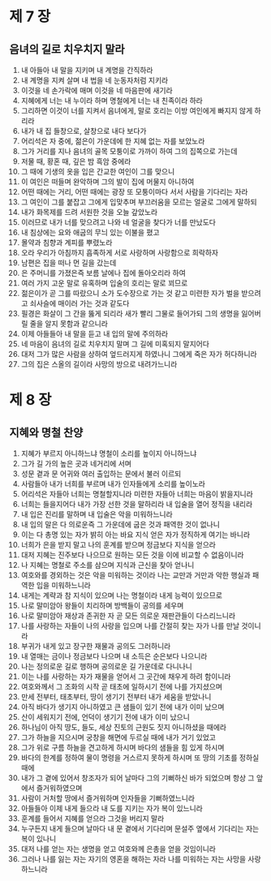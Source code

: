 # 제 7 장

## 음녀의 길로 치우치지 말라
1. 내 아들아 내 말을 지키며 내 계명을 간직하라 
2. 내 계명을 지켜 살며 내 법을 네 눈동자처럼 지키라 
3. 이것을 네 손가락에 매며 이것을 네 마음판에 새기라 
4. 지혜에게 너는 내 누이라 하며 명철에게 너는 내 친족이라 하라 
5. 그리하면 이것이 너를 지켜서 음녀에게, 말로 호리는 이방 여인에게 빠지지 않게 하리라 
6. 내가 내 집 들창으로, 살창으로 내다 보다가 
7. 어리석은 자 중에, 젊은이 가운데에 한 지혜 없는 자를 보았노라 
8. 그가 거리를 지나 음녀의 골목 모퉁이로 가까이 하여 그의 집쪽으로 가는데 
9. 저물 때, 황혼 때, 깊은 밤 흑암 중에라 
10. 그 때에 기생의 옷을 입은 간교한 여인이 그를 맞으니 
11. 이 여인은 떠들며 완악하며 그의 발이 집에 머물지 아니하여 
12. 어떤 때에는 거리, 어떤 때에는 광장 또 모퉁이마다 서서 사람을 기다리는 자라 
13. 그 여인이 그를 붙잡고 그에게 입맞추며 부끄러움을 모르는 얼굴로 그에게 말하되 
14. 내가 화목제를 드려 서원한 것을 오늘 갚았노라 
15. 이러므로 내가 너를 맞으려고 나와 네 얼굴을 찾다가 너를 만났도다 
16. 내 침상에는 요와 애굽의 무늬 있는 이불을 폈고 
17. 몰약과 침향과 계피를 뿌렸노라 
18. 오라 우리가 아침까지 흡족하게 서로 사랑하며 사랑함으로 희락하자 
19. 남편은 집을 떠나 먼 길을 갔는데 
20. 은 주머니를 가졌은즉 보름 날에나 집에 돌아오리라 하여 
21. 여러 가지 고운 말로 유혹하며 입술의 호리는 말로 꾀므로 
22. 젊은이가 곧 그를 따랐으니 소가 도수장으로 가는 것 같고 미련한 자가 벌을 받으려고 쇠사슬에 매이러 가는 것과 같도다 
23. 필경은 화살이 그 간을 뚫게 되리라 새가 빨리 그물로 들어가되 그의 생명을 잃어버릴 줄을 알지 못함과 같으니라 
24. 이제 아들들아 내 말을 듣고 내 입의 말에 주의하라 
25. 네 마음이 음녀의 길로 치우치지 말며 그 길에 미혹되지 말지어다 
26. 대저 그가 많은 사람을 상하여 엎드러지게 하였나니 그에게 죽은 자가 허다하니라 
27. 그의 집은 스올의 길이라 사망의 방으로 내려가느니라




# 제 8 장

## 지혜와 명철 찬양
1. 지혜가 부르지 아니하느냐 명철이 소리를 높이지 아니하느냐 
2. 그가 길 가의 높은 곳과 네거리에 서며 
3. 성문 곁과 문 어귀와 여러 출입하는 문에서 불러 이르되 
4. 사람들아 내가 너희를 부르며 내가 인자들에게 소리를 높이노라 
5. 어리석은 자들아 너희는 명철할지니라 미련한 자들아 너희는 마음이 밝을지니라
6. 너희는 들을지어다 내가 가장 선한 것을 말하리라 내 입술을 열어 정직을 내리라
7. 내 입은 진리를 말하며 내 입술은 악을 미워하느니라 
8. 내 입의 말은 다 의로운즉 그 가운데에 굽은 것과 패역한 것이 없나니 
9. 이는 다 총명 있는 자가 밝히 아는 바요 지식 얻은 자가 정직하게 여기는 바니라 
10. 너희가 은을 받지 말고 나의 훈계를 받으며 정금보다 지식을 얻으라 
11. 대저 지혜는 진주보다 나으므로 원하는 모든 것을 이에 비교할 수 없음이니라 
12. 나 지혜는 명철로 주소를 삼으며 지식과 근신을 찾아 얻나니 
13. 여호와를 경외하는 것은 악을 미워하는 것이라 나는 교만과 거만과 악한 행실과 패역한 입을 미워하느니라 
14. 내게는 계략과 참 지식이 있으며 나는 명철이라 내게 능력이 있으므로 
15. 나로 말미암아 왕들이 치리하며 방백들이 공의를 세우며 
16. 나로 말미암아 재상과 존귀한 자 곧 모든 의로운 재판관들이 다스리느니라 
17. 나를 사랑하는 자들이 나의 사랑을 입으며 나를 간절히 찾는 자가 나를 만날 것이니라 
18. 부귀가 내게 있고 장구한 재물과 공의도 그러하니라 
19. 내 열매는 금이나 정금보다 나으며 내 소득은 순은보다 나으니라 
20. 나는 정의로운 길로 행하며 공의로운 길 가운데로 다니나니 
21. 이는 나를 사랑하는 자가 재물을 얻어서 그 곳간에 채우게 하려 함이니라 
22. 여호와께서 그 조화의 시작 곧 태초에 일하시기 전에 나를 가지셨으며 
23. 만세 전부터, 태초부터, 땅이 생기기 전부터 내가 세움을 받았나니 
24. 아직 바다가 생기지 아니하였고 큰 샘들이 있기 전에 내가 이미 났으며 
25. 산이 세워지기 전에, 언덕이 생기기 전에 내가 이미 났으니 
26. 하나님이 아직 땅도, 들도, 세상 진토의 근원도 짓지 아니하셨을 때에라 
27. 그가 하늘을 지으시며 궁창을 해면에 두르실 때에 내가 거기 있었고 
28. 그가 위로 구름 하늘을 견고하게 하시며 바다의 샘들을 힘 있게 하시며 
29. 바다의 한계를 정하여 물이 명령을 거스르지 못하게 하시며 또 땅의 기초를 정하실 때에 
30. 내가 그 곁에 있어서 창조자가 되어 날마다 그의 기뻐하신 바가 되었으며 항상 그 앞에서 즐거워하였으며 
31. 사람이 거처할 땅에서 즐거워하며 인자들을 기뻐하였느니라 
32. 아들들아 이제 내게 들으라 내 도를 지키는 자가 복이 있느니라 
33. 훈계를 들어서 지혜를 얻으라 그것을 버리지 말라 
34. 누구든지 내게 들으며 날마다 내 문 곁에서 기다리며 문설주 옆에서 기다리는 자는 복이 있나니 
35. 대저 나를 얻는 자는 생명을 얻고 여호와께 은총을 얻을 것임이니라 
36. 그러나 나를 잃는 자는 자기의 영혼을 해하는 자라 나를 미워하는 자는 사망을 사랑하느니라


